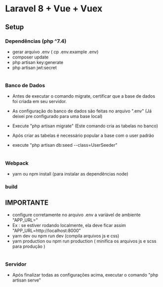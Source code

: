 # Laravel 8 + Vue + Vuex

## Setup

### Dependências (php ^7.4)

-   gerar arquivo .env ( cp .env.example .env)
-   composer update
-   php artisan key:generate
-   php artisan jwt:secret

#

### Banco de Dados

-   Antes de executar o comando migrate, certificar que a base de dados foi criada em seu servidor.

-   As configuração do banco de dados são feitas no arquivo ".env" (Já deixei pre configurado para uma base local)

-   Execute "php artisan migrate" (Este comando cria as tabelas no banco)

-   Após criar as tabelas é necessário popular a base com o user padrão

-   execute "php artisan db:seed --class=UserSeeder"

#

### Webpack

-   yarn ou npm install (para instalar as dependências node)

### build

## IMPORTANTE

-   configure corretamente no arquivo .env a variável de ambiente "APP_URL="
-   Ex : se estiver rodando localmente, ela deve ficar assim "APP_URL=http://localhost:8000"
-   yarn dev ou npm run dev (compila arquivos js e css)
-   yarn production ou npm run production ( minifica os arquivos js e scss para produção )

#

### Servidor

-   Após finalizar todas as configurações acima, executar o comando "php artisan serve"
